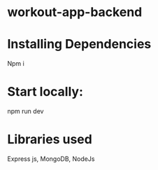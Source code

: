 # workout-app-backend

# Installing Dependencies
Npm i


# Start locally:
npm run dev

# Libraries used
Express js, MongoDB, NodeJs
